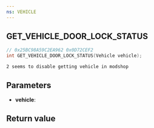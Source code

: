 ```yaml
---
ns: VEHICLE
---
```

## GET_VEHICLE_DOOR_LOCK_STATUS

```c
// 0x25BC98A59C2EA962 0x0D72CEF2
int GET_VEHICLE_DOOR_LOCK_STATUS(Vehicle vehicle);
```

```
2 seems to disable getting vehicle in modshop  
```

## Parameters
* **vehicle**: 

## Return value
